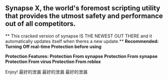 ## Synapse X, the world's foremost scripting utility that provides the utmost safety and performance out of all competitors.
** This cracked version of synapse IS THE NEWEST OUT THERE and it automatically updates itself when theres a new update.**
**Recommended:
Turning Off real-time Protection before using**

**Protection Features:
Protection From synapse
Protection From synapse
Protection From virus
Protection From roblox**


Enjoy!
最好的泄漏 最好的泄漏 最好的泄漏
